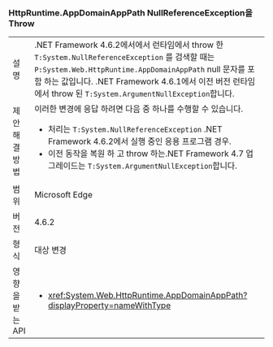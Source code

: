 ### <a name="httpruntimeappdomainapppath-throws-a-nullreferenceexception"></a>HttpRuntime.AppDomainAppPath NullReferenceException을 Throw

|   |   |
|---|---|
|설명|.NET Framework 4.6.2에서에서 런타임에서 throw 한 <code>T:System.NullReferenceException</code> 를 검색할 때는 <code>P:System.Web.HttpRuntime.AppDomainAppPath</code> null 문자를 포함 하는 값입니다. .NET Framework 4.6.1에서 이전 버전 런타임에서 throw 된 <code>T:System.ArgumentNullException</code>합니다.|
|제안 해결 방법|이러한 변경에 응답 하려면 다음 중 하나를 수행할 수 있습니다.<ul><li>처리는 <code>T:System.NullReferenceException</code> .NET Framework 4.6.2에서 실행 중인 응용 프로그램 경우.</li><li>이전 동작을 복원 하 고 throw 하는.NET Framework 4.7 업그레이드는 <code>T:System.ArgumentNullException</code>합니다.</li></ul>|
|범위|Microsoft Edge|
|버전|4.6.2|
|형식|대상 변경|
|영향을 받는 API|<ul><li><xref:System.Web.HttpRuntime.AppDomainAppPath?displayProperty=nameWithType></li></ul>|

